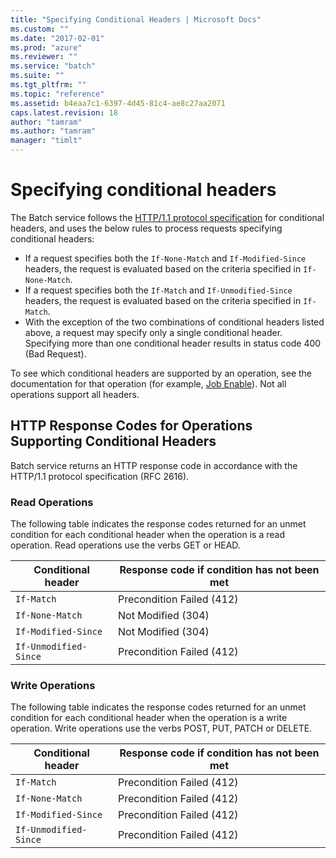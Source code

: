 ```yaml
---
title: "Specifying Conditional Headers | Microsoft Docs"
ms.custom: ""
ms.date: "2017-02-01"
ms.prod: "azure"
ms.reviewer: ""
ms.service: "batch"
ms.suite: ""
ms.tgt_pltfrm: ""
ms.topic: "reference"
ms.assetid: b4eaa7c1-6397-4d45-81c4-ae8c27aa2071
caps.latest.revision: 18
author: "tamram"
ms.author: "tamram"
manager: "timlt"
---
```


# Specifying conditional headers

The Batch service follows the [HTTP/1.1 protocol specification](https://tools.ietf.org/html/rfc7232) for conditional headers, and uses the below rules to process requests specifying conditional headers:

* If a request specifies both the `If-None-Match` and `If-Modified-Since` headers, the request is evaluated based on the criteria specified in `If-None-Match`.
* If a request specifies both the `If-Match` and `If-Unmodified-Since` headers, the request is evaluated based on the criteria specified in `If-Match`.
* With the exception of the two combinations of conditional headers listed above, a request may specify only a single conditional header. Specifying more than one conditional header results in status code 400 (Bad Request).

To see which conditional headers are supported by an operation, see the documentation for that operation (for example, [Job Enable](/rest/api/batchservice/job/enable)). Not all operations support all headers.

## HTTP Response Codes for Operations Supporting Conditional Headers

Batch service returns an HTTP response code in accordance with the HTTP/1.1 protocol specification (RFC 2616).

### Read Operations

The following table indicates the response codes returned for an unmet condition for each conditional header when the operation is a read operation. Read operations use the verbs GET or HEAD.

|Conditional header|Response code if condition has not been met|
|------------------------|-------------------------------------------------|
|`If-Match`|Precondition Failed (412)|
|`If-None-Match`|Not Modified (304)|
|`If-Modified-Since`|Not Modified (304)|
|`If-Unmodified-Since`|Precondition Failed (412)|

### Write Operations
 The following table indicates the response codes returned for an unmet condition for each conditional header when the operation is a write operation. Write operations use the verbs POST, PUT, PATCH or DELETE.

|Conditional header|Response code if condition has not been met|
|------------------------|-------------------------------------------------|
|`If-Match`|Precondition Failed (412)|
|`If-None-Match`|Precondition Failed (412)|
|`If-Modified-Since`|Precondition Failed (412)|
|`If-Unmodified-Since`|Precondition Failed (412)|  
  